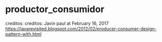 # productor_consumidor
creditos: creditos: Javin paul at February 16, 2017 https://javarevisited.blogspot.com/2012/02/producer-consumer-design-pattern-with.html
